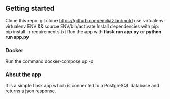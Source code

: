 ## Getting started

Clone this repo: git clone https://github.com/emilia2lan/motd
use virtualenv: virtualenv ENV && source ENV/bin/activate
Install dependencies with pip: pip install -r requirements.txt
Run the app with **flask run app.py** or **python run app.py**

### Docker

Run the command docker-compose up -d

### About the app

It is a simple flask app which is connected to a PostgreSQL database and returns a json response.
